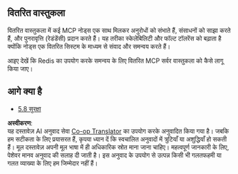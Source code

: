 <!--
CO_OP_TRANSLATOR_METADATA:
{
  "original_hash": "cd973a4e381337c6a3ac2443e7548e63",
  "translation_date": "2025-07-14T02:28:41+00:00",
  "source_file": "05-AdvancedTopics/mcp-scaling/README.md",
  "language_code": "hi"
}
-->
## वितरित वास्तुकला

वितरित वास्तुकला में कई MCP नोड्स एक साथ मिलकर अनुरोधों को संभाते हैं, संसाधनों को साझा करते हैं, और पुनरावृत्ति (रेडंडेंसी) प्रदान करते हैं। यह तरीका स्केलेबिलिटी और फॉल्ट टॉलरेंस को बढ़ाता है क्योंकि नोड्स एक वितरित सिस्टम के माध्यम से संवाद और समन्वय करते हैं।

आइए देखें कि Redis का उपयोग करके समन्वय के लिए वितरित MCP सर्वर वास्तुकला को कैसे लागू किया जाए।

## आगे क्या है

- [5.8 सुरक्षा](../mcp-security/README.md)

**अस्वीकरण**:  
यह दस्तावेज़ AI अनुवाद सेवा [Co-op Translator](https://github.com/Azure/co-op-translator) का उपयोग करके अनुवादित किया गया है। जबकि हम सटीकता के लिए प्रयासरत हैं, कृपया ध्यान दें कि स्वचालित अनुवादों में त्रुटियाँ या अशुद्धियाँ हो सकती हैं। मूल दस्तावेज़ अपनी मूल भाषा में ही अधिकारिक स्रोत माना जाना चाहिए। महत्वपूर्ण जानकारी के लिए, पेशेवर मानव अनुवाद की सलाह दी जाती है। इस अनुवाद के उपयोग से उत्पन्न किसी भी गलतफहमी या गलत व्याख्या के लिए हम जिम्मेदार नहीं हैं।